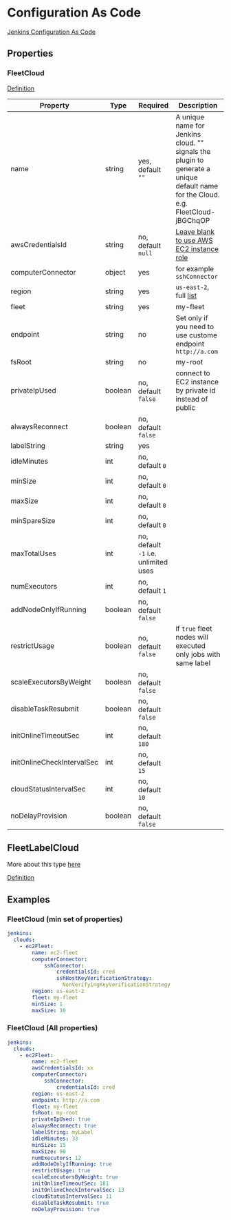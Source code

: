 # Configuration As Code

[Jenkins Configuration As Code](https://jenkins.io/projects/jcasc/)

## Properties

### FleetCloud

[Definition](https://github.com/jenkinsci/ec2-fleet-plugin/blob/master/src/main/java/com/amazon/jenkins/ec2fleet/FleetCloud.java#L156-L179)

| Property                   | Type    | Required                                 | Description                                                                                                                       |
|----------------------------|---------|------------------------------------------|-----------------------------------------------------------------------------------------------------------------------------------|
| name                       | string  | yes, default ```""```                    | A unique name for Jenkins cloud. "" signals the plugin to generate a unique default name for the Cloud. e.g. FleetCloud-jBGChqOP  |
| awsCredentialsId           | string  | no, default ```null```                   | [Leave blank to use AWS EC2 instance role](https://docs.aws.amazon.com/IAM/latest/UserGuide/id_roles_use_switch-role-ec2.html)    |
| computerConnector          | object  | yes                                      | for example ```sshConnector```                                                                                                    |
| region                     | string  | yes                                      | ```us-east-2```, full [list](https://docs.aws.amazon.com/AmazonRDS/latest/UserGuide/Concepts.RegionsAndAvailabilityZones.html)    |
| fleet                      | string  | yes                                      | my-fleet                                                                                                                          |
| endpoint                   | string  | no                                       | Set only if you need to use custome endpoint ```http://a.com```                                                                   |
| fsRoot                     | string  | no                                       | my-root                                                                                                                           |
| privateIpUsed              | boolean | no, default ```false```                  | connect to EC2 instance by private id instead of public                                                                           |
| alwaysReconnect            | boolean | no, default ```false```                  ||
| labelString                | string  | yes                                      ||
| idleMinutes                | int     | no, default ```0```                      ||
| minSize                    | int     | no, default ```0```                      ||
| maxSize                    | int     | no, default ```0```                      ||
| minSpareSize               | int     | no, default ```0```                      || minimum number of instances allowed to be idle, ready to pickup work. maxSize overrides minSpareSize. Such instances are exempted from 'Max Idle Minutes Before Scaledown' config.
| maxTotalUses               | int     | no, default ```-1``` i.e. unlimited uses || maximum number of times a node can be used. Overrides minSize and minSpareSize, if set.
| numExecutors               | int     | no, default ```1```                      ||
| addNodeOnlyIfRunning       | boolean | no, default ```false```                  ||
| restrictUsage              | boolean | no, default ```false```                  | if ```true``` fleet nodes will executed only jobs with same label                                                                 |
| scaleExecutorsByWeight     | boolean | no, default ```false```                  ||
| disableTaskResubmit        | boolean | no, default ```false```                  ||
| initOnlineTimeoutSec       | int     | no, default ```180```                    ||
| initOnlineCheckIntervalSec | int     | no, default ```15```                     ||
| cloudStatusIntervalSec     | int     | no, default ```10```                     ||
| noDelayProvision           | boolean | no, default ```false```                  ||

## FleetLabelCloud

More about this type [here](LABEL-BASED-CONFIGURATION.md)

[Definition](https://github.com/jenkinsci/ec2-fleet-plugin/blob/master/src/main/java/com/amazon/jenkins/ec2fleet/FleetLabelCloud.java#L123-L145)

## Examples

### FleetCloud (min set of properties)

```yaml
jenkins:
  clouds:
    - ec2Fleet:
        name: ec2-fleet
        computerConnector:
            sshConnector:
                credentialsId: cred
                sshHostKeyVerificationStrategy:
                  NonVerifyingKeyVerificationStrategy
        region: us-east-2
        fleet: my-fleet
        minSize: 1
        maxSize: 10
```

### FleetCloud (All properties)

```yaml
jenkins:
  clouds:
    - ec2Fleet:
        name: ec2-fleet
        awsCredentialsId: xx
        computerConnector:
            sshConnector:
                credentialsId: cred
        region: us-east-2
        endpoint: http://a.com
        fleet: my-fleet
        fsRoot: my-root
        privateIpUsed: true
        alwaysReconnect: true
        labelString: myLabel
        idleMinutes: 33
        minSize: 15
        maxSize: 90
        numExecutors: 12
        addNodeOnlyIfRunning: true
        restrictUsage: true
        scaleExecutorsByWeight: true
        initOnlineTimeoutSec: 181
        initOnlineCheckIntervalSec: 13
        cloudStatusIntervalSec: 11
        disableTaskResubmit: true
        noDelayProvision: true
```
